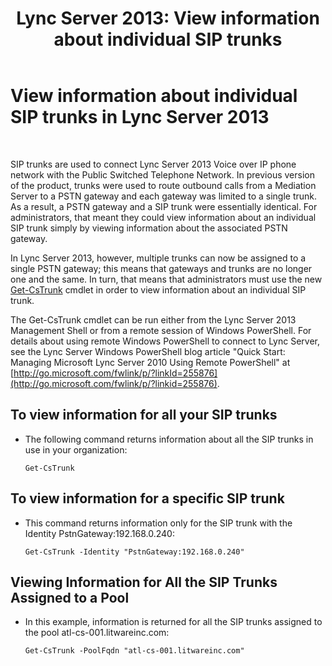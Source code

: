 ﻿---
title: 'Lync Server 2013: View information about individual SIP trunks'
TOCTitle: View information about individual SIP trunks
ms:assetid: adfacb74-7ea5-4c53-934e-ba7ec59879eb
ms:mtpsurl: https://technet.microsoft.com/en-us/library/JJ721847(v=OCS.15)
ms:contentKeyID: 49733780
ms.date: 07/23/2014
mtps_version: v=OCS.15
---

# View information about individual SIP trunks in Lync Server 2013

 


SIP trunks are used to connect Lync Server 2013 Voice over IP phone network with the Public Switched Telephone Network. In previous version of the product, trunks were used to route outbound calls from a Mediation Server to a PSTN gateway and each gateway was limited to a single trunk. As a result, a PSTN gateway and a SIP trunk were essentially identical. For administrators, that meant they could view information about an individual SIP trunk simply by viewing information about the associated PSTN gateway.

In Lync Server 2013, however, multiple trunks can now be assigned to a single PSTN gateway; this means that gateways and trunks are no longer one and the same. In turn, that means that administrators must use the new [Get-CsTrunk](https://technet.microsoft.com/en-us/library/jj205244\(v=ocs.15\)) cmdlet in order to view information about an individual SIP trunk.

The Get-CsTrunk cmdlet can be run either from the Lync Server 2013 Management Shell or from a remote session of Windows PowerShell. For details about using remote Windows PowerShell to connect to Lync Server, see the Lync Server Windows PowerShell blog article "Quick Start: Managing Microsoft Lync Server 2010 Using Remote PowerShell" at [http://go.microsoft.com/fwlink/p/?linkId=255876](http://go.microsoft.com/fwlink/p/?linkid=255876).

## To view information for all your SIP trunks

  - The following command returns information about all the SIP trunks in use in your organization:
    
        Get-CsTrunk

## To view information for a specific SIP trunk

  - This command returns information only for the SIP trunk with the Identity PstnGateway:192.168.0.240:
    
        Get-CsTrunk -Identity "PstnGateway:192.168.0.240"

## Viewing Information for All the SIP Trunks Assigned to a Pool

  - In this example, information is returned for all the SIP trunks assigned to the pool atl-cs-001.litwareinc.com:
    
        Get-CsTrunk -PoolFqdn "atl-cs-001.litwareinc.com"

